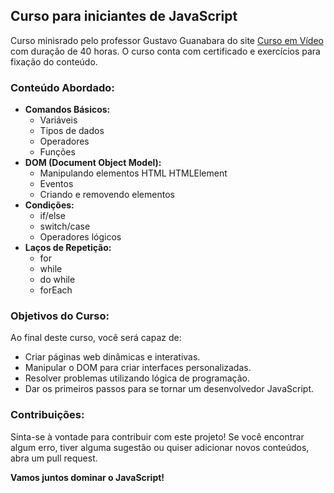 ##  Curso para iniciantes de JavaScript 

Curso minisrado pelo professor Gustavo Guanabara do site [Curso em Vídeo](https://www.cursoemvideo.com/) com duração de 40 horas. O curso conta com certificado e exercícios para fixação do conteúdo.

###  Conteúdo Abordado:

* **Comandos Básicos:** 
    * Variáveis
    * Tipos de dados 
    * Operadores 
    * Funções 
* **DOM (Document Object Model):** 
    * Manipulando elementos HTML  HTMLElement
    * Eventos 
    * Criando e removendo elementos 
* **Condições:** 
    * if/else 
    * switch/case 
    * Operadores lógicos 
* **Laços de Repetição:** 
    * for 
    * while 
    * do while 
    * forEach 

###  Objetivos do Curso:

Ao final deste curso, você será capaz de:

* Criar páginas web dinâmicas e interativas.
* Manipular o DOM para criar interfaces personalizadas.
* Resolver problemas utilizando lógica de programação.
* Dar os primeiros passos para se tornar um desenvolvedor JavaScript.

###  Contribuições:

Sinta-se à vontade para contribuir com este projeto! Se você encontrar algum erro, tiver alguma sugestão ou quiser adicionar novos conteúdos, abra um pull request.

**Vamos juntos dominar o JavaScript!**
